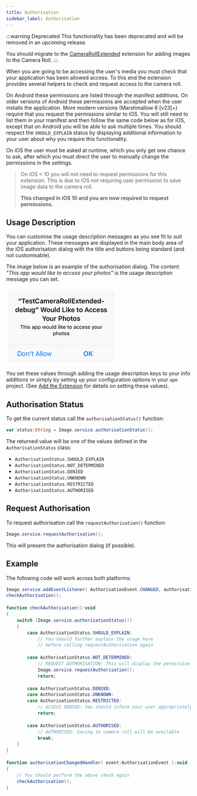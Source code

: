 ```yaml
---
title: Authorisation
sidebar_label: Authorisation
---
```



:::warning Deprecated
This functionality has been deprecated and will be removed in an upcoming release. 

You should migrate to the [CameraRollExtended](/docs/camerarollextended/request-authorisation/) extension for adding images to the Camera Roll.
:::


When you are going to be accessing the user's media you must check that your application has been allowed access. 
To this end the extension provides several helpers to check and request access to the camera roll. 

On Android these permissions are listed through the manifest additions. 
On older versions of Android these permissions are accepted when the user installs the application. 
More modern versions (Marshmallow 6 [v23]+) require that you request the permissions similar to iOS. 
You will still need to list them in your manifest and then follow the same code below as for iOS, 
except that on Android you will be able to ask multiple times. 
You should respect the `SHOULD_EXPLAIN` status by displaying additional information to your user 
about why you require this functionality.

On iOS the user must be asked at runtime, which you only get one chance to ask,
after which you must direct the user to manually change the permissions in the settings.

>
> On iOS < 10 you will not need to request permissions for this extension. 
> This is due to iOS not requiring user permission to save image data to the camera roll.
>
> **This changed in iOS 10 and you are now required to request permissions.**
>


## Usage Description

You can customise the usage description messages as you see fit to suit your application. These messages are displayed in the main body area of the iOS authorisation dialog with the title and buttons being standard (and not customisable).

The image below is an example of the authorisation dialog. The content *"This app would like to access your photos"* is the usage description message you can set.

![](images/ios-permission-dialog.png)

You set these values through adding the usage description keys to your info additions or simply by setting up your configuration options in your `apm` project. (See [Add the Extension](add-the-extension.mdx) for details on setting these values).






## Authorisation Status

To get the current status call the `authorisationStatus()` function:

```actionscript
var status:String = Image.service.authorisationStatus();
```

The returned value will be one of the values defined in the `AuthorisationStatus` class:

- `AuthorisationStatus.SHOULD_EXPLAIN`
- `AuthorisationStatus.NOT_DETERMINED`
- `AuthorisationStatus.DENIED`
- `AuthorisationStatus.UNKNOWN`
- `AuthorisationStatus.RESTRICTED`
- `AuthorisationStatus.AUTHORISED`


## Request Authorisation

To request authorisation call the `requestAuthorisation()` function:

```actionscript
Image.service.requestAuthorisation();
```

This will present the authorisation dialog (if possible).


## Example

The following code will work across both platforms:

```actionscript
Image.service.addEventListener( AuthorisationEvent.CHANGED, authorisationChangedHandler );
checkAuthorisation();

function checkAuthorisation():void 
{
	switch (Image.service.authorisationStatus())
	{
		case AuthorisationStatus.SHOULD_EXPLAIN:
			// You should further explain the usage here 
			// before calling requestAuthorisation again

		case AuthorisationStatus.NOT_DETERMINED:
			// REQUEST AUTHORISATION: This will display the permission dialog
			Image.service.requestAuthorisation();
			return;
		
		case AuthorisationStatus.DENIED:
		case AuthorisationStatus.UNKNOWN:
		case AuthorisationStatus.RESTRICTED:
			// ACCESS DENIED: You should inform your user appropriately
			return;
			
		case AuthorisationStatus.AUTHORISED:
			// AUTHORISED: Saving to camera roll will be available
			break;						
	}
}

function authorisationChangedHandler( event:AuthorisationEvent ):void
{
	// You should perform the above check again
	checkAuthorisation();
}
```

